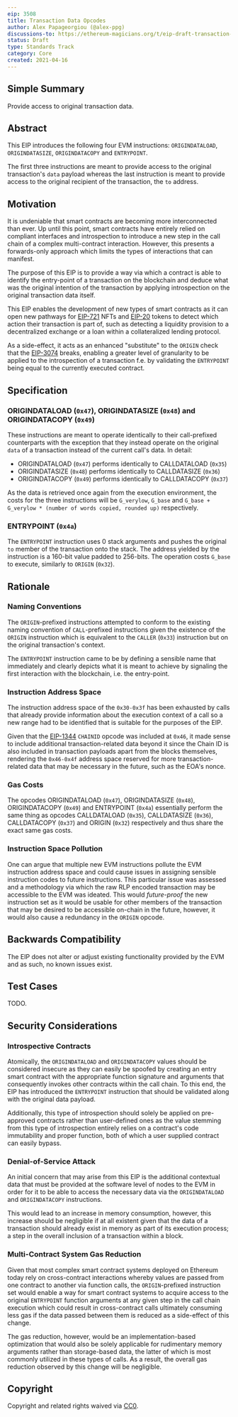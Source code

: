 ```yaml
---
eip: 3508
title: Transaction Data Opcodes
author: Alex Papageorgiou (@alex-ppg)
discussions-to: https://ethereum-magicians.org/t/eip-draft-transaction-data-opcodes/6017
status: Draft
type: Standards Track
category: Core
created: 2021-04-16
---
```


## Simple Summary

Provide access to original transaction data.

## Abstract

This EIP introduces the following four EVM instructions: `ORIGINDATALOAD`, `ORIGINDATASIZE`, `ORIGINDATACOPY` and `ENTRYPOINT`.

The first three instructions are meant to provide access to the original transaction's `data` payload whereas the last instruction is meant to provide access to the original recipient of the transaction, the `to` address.

## Motivation

It is undeniable that smart contracts are becoming more interconnected than ever. Up until this point, smart contracts have entirely relied on compliant interfaces and introspection to introduce a new step in the call chain of a complex multi-contract interaction. However, this presents a forwards-only approach which limits the types of interactions that can manifest.

The purpose of this EIP is to provide a way via which a contract is able to identify the entry-point of a transaction on the blockchain and deduce what was the original intention of the transaction by applying introspection on the original transaction data itself.

This EIP enables the development of new types of smart contracts as it can open new pathways for [EIP-721](./eip-721) NFTs and [EIP-20](./eip-20) tokens to detect which action their transaction is part of, such as detecting a liquidity provision to a decentralized exchange or a loan within a collateralized lending protocol.

As a side-effect, it acts as an enhanced "substitute" to the `ORIGIN` check that the [EIP-3074](./eip-3074) breaks, enabling a greater level of granularity to be applied to the introspection of a transaction f.e. by validating the `ENTRYPOINT` being equal to the currently executed contract.

## Specification

### ORIGINDATALOAD (`0x47`), ORIGINDATASIZE (`0x48`) and ORIGINDATACOPY (`0x49`)

These instructions are meant to operate identically to their call-prefixed counterparts with the exception that they instead operate on the original `data` of a transaction instead of the current call's data. In detail:

- ORIGINDATALOAD (`0x47`) performs identically to CALLDATALOAD (`0x35`)
- ORIGINDATASIZE (`0x48`) performs identically to CALLDATASIZE (`0x36`)
- ORIGINDATACOPY (`0x49`) performs identically to CALLDATACOPY (`0x37`)

As the data is retrieved once again from the execution environment, the costs for the three instructions will be `G_verylow`, `G_base` and `G_base + G_verylow * (number of words copied, rounded up)` respectively.

### ENTRYPOINT (`0x4a`)

The `ENTRYPOINT` instruction uses 0 stack arguments and pushes the original `to` member of the transaction onto the stack. The address yielded by the instruction is a 160-bit value padded to 256-bits. The operation costs `G_base` to execute, similarly to `ORIGIN` (`0x32`).

## Rationale

### Naming Conventions

The `ORIGIN`-prefixed instructions attempted to conform to the existing naming convention of `CALL`-prefixed instructions given the existence of the `ORIGIN` instruction which is equivalent to the `CALLER` (`0x33`) instruction but on the original transaction's context.

The `ENTRYPOINT` instruction came to be by defining a sensible name that immediately and clearly depicts what it is meant to achieve by signaling the first interaction with the blockchain, i.e. the entry-point.

### Instruction Address Space

The instruction address space of the `0x30-0x3f` has been exhausted by calls that already provide information about the execution context of a call so a new range had to be identified that is suitable for the purposes of the EIP.

Given that the [EIP-1344](./eip-1344) `CHAINID` opcode was included at `0x46`, it made sense to include additional transaction-related data beyond it since the Chain ID is also included in transaction payloads apart from the blocks themselves, rendering the `0x46-0x4f` address space reserved for more transaction-related data that may be necessary in the future, such as the EOA's nonce.

### Gas Costs

The opcodes ORIGINDATALOAD (`0x47`), ORIGINDATASIZE (`0x48`), ORIGINDATACOPY (`0x49`) and ENTRYPOINT (`0x4a`) essentially perform the same thing as opcodes CALLDATALOAD (`0x35`), CALLDATASIZE (`0x36`), CALLDATACOPY (`0x37`) and ORIGIN (`0x32`) respectively and thus share the exact same gas costs.

### Instruction Space Pollution

One can argue that multiple new EVM instructions pollute the EVM instruction address space and could cause issues in assigning sensible instruction codes to future instructions. This particular issue was assessed and a methodology via which the raw RLP encoded transaction may be accessible to the EVM was ideated. This would *future-proof* the new instruction set as it would be usable for other members of the transaction that may be desired to be accessible on-chain in the future, however, it would also cause a redundancy in the `ORIGIN` opcode.

## Backwards Compatibility

The EIP does not alter or adjust existing functionality provided by the EVM and as such, no known issues exist.

## Test Cases

TODO.

## Security Considerations

### Introspective Contracts

Atomically, the `ORIGINDATALOAD` and `ORIGINDATACOPY` values should be considered insecure as they can easily be spoofed by creating an entry smart contract with the appropriate function signature and arguments that consequently invokes other contracts within the call chain. To this end, the EIP has introduced the `ENTRYPOINT` instruction that should be validated along with the original data payload.

Additionally, this type of introspection should solely be applied on pre-approved contracts rather than user-defined ones as the value stemming from this type of introspection entirely relies on a contract's code immutability and proper function, both of which a user supplied contract can easily bypass.

### Denial-of-Service Attack

An initial concern that may arise from this EIP is the additional contextual data that must be provided at the software level of nodes to the EVM in order for it to be able to access the necessary data via the `ORIGINDATALOAD` and `ORIGINDATACOPY` instructions.

This would lead to an increase in memory consumption, however, this increase should be negligible if at all existent given that the data of a transaction should already exist in memory as part of its execution process; a step in the overall inclusion of a transaction within a block.

### Multi-Contract System Gas Reduction

Given that most complex smart contract systems deployed on Ethereum today rely on cross-contract interactions whereby values are passed from one contract to another via function calls, the `ORIGIN`-prefixed instruction set would enable a way for smart contract systems to acquire access to the original `ENTRYPOINT` function arguments at any given step in the call chain execution which could result in cross-contract calls ultimately consuming less gas if the data passed between them is reduced as a side-effect of this change.

The gas reduction, however, would be an implementation-based optimization that would also be solely applicable for rudimentary memory arguments rather than storage-based data, the latter of which is most commonly utilized in these types of calls. As a result, the overall gas reduction observed by this change will be negligible.

## Copyright

Copyright and related rights waived via [CC0](https://creativecommons.org/publicdomain/zero/1.0/).
